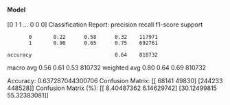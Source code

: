 #### Model
[0 1 1 ... 0 0 0]
Classification Report:
              precision    recall  f1-score   support

           0       0.22      0.58      0.32    117971
           1       0.90      0.65      0.75    692761

    accuracy                           0.64    810732
   macro avg       0.56      0.61      0.53    810732
weighted avg       0.80      0.64      0.69    810732

Accuracy: 0.637287044300706
Confusion Matrix:
[[ 68141  49830]
 [244233 448528]]
Confusion Matrix (%):
[[ 8.40487362  6.14629742]
 [30.12499815 55.32383081]]
